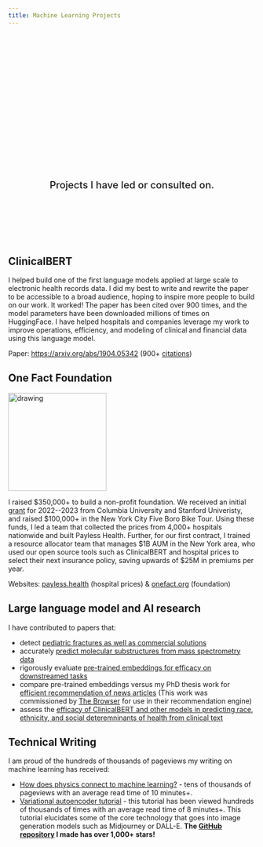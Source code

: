 ```yaml
---
title: Machine Learning Projects
---
```


<style>

.hero {
  display: flex;
  flex-direction: column;
  align-items: center;
  font-family: var(--sans-serif);
  margin: 4rem 0 8rem;
  text-wrap: balance;
  text-align: center;
}

.hero h1 {
  margin: 2rem 0;
  max-width: none;
  font-size: 14vw;
  font-weight: 900;
  line-height: 1;
  background: linear-gradient(30deg, var(--theme-foreground-focus), currentColor);
  -webkit-background-clip: text;
  -webkit-text-fill-color: transparent;
  background-clip: text;
}

.hero h2 {
  margin: 0;
  max-width: 34em;
  font-size: 20px;
  font-style: initial;
  font-weight: 500;
  line-height: 1.5;
  color: var(--theme-foreground-muted);
}

@media (min-width: 640px) {
  .hero h1 {
    font-size: 90px;
  }
}

</style>

<div class="hero">
  <h1>Machine Learning</h1>
  <h2>Projects I have led or consulted on.</h2>
  <!-- <a href="https://saunalist.org">saunalist.org has global sauna listings too!<span style="display: inline-block; margin-left: 0.25rem;">↗︎</span></a> -->
</div>

## ClinicalBERT

I helped build one of the first language models applied at large scale to electronic health records data. I did my best to write and rewrite the paper to be accessible to a broad audience, hoping to inspire more people to build on our work. It worked! The paper has been cited over 900 times, and the model parameters have been downloaded millions of times on HuggingFace. I have helped hospitals and companies leverage my work to improve operations, efficiency, and modeling of clinical and financial data using this language model.

Paper: https://arxiv.org/abs/1904.05342 (900+ [citations](https://scholar.google.com/scholar?cites=6197423495043069247&as_sdt=5,33&sciodt=0,33&hl=en))

## One Fact Foundation

<img src="images/payless.health-linknyc-campaign.jpg" alt="drawing" style="width:200px;"/>

I raised $350,000+ to build a non-profit foundation. We received an initial [grant](https://brown.columbia.edu/22-23-magic/) for 2022--2023 from Columbia University and Stanford Univeristy, and raised $100,000+ in the New York City Five Boro Bike Tour. Using these funds, I led a team that collected the prices from 4,000+ hospitals nationwide and built Payless Health. Further, for our first contract, I trained a resource allocator team that manages $1B AUM in the New York area, who used our open source tools such as ClinicalBERT and hospital prices to select their next insurance policy, saving upwards of $25M in premiums per year.

Websites: [payless.health](https://www.payless.health/) (hospital prices) & [onefact.org](https://www.onefact.org/) (foundation)

## Large language model and AI research

I have contributed to papers that:

* detect [pediatric fractures as well as commercial solutions](https://link.springer.com/article/10.1007/s00247-023-05754-y)
* accurately [predict molecular substructures from mass spectrometry data](https://f1000research.com/articles/10-403)
* rigorously evaluate [pre-trained embeddings for efficacy on downstreamed tasks](https://arxiv.org/abs/2009.07368)
* compare pre-trained embeddings versus my PhD thesis work for [efficient recommendation of news articles](https://ceur-ws.org/Vol-2682/short2.pdf) (This work was commissioned by [The Browser](https://thebrowser.com/) for use in their recommendation engine)
* assess the [efficacy of ClinicalBERT and other models in predicting race, ethnicity, and social deteremninants of health from clinical text](https://www.ncbi.nlm.nih.gov/pmc/articles/PMC10785932/)

## Technical Writing

I am proud of the hundreds of thousands of pageviews my writing on machine learning has received:

* [How does physics connect to machine learning?](https://jaan.io/how-does-physics-connect-machine-learning/) - tens of thousands of pageviews with an average read time of 10 minutes+.
* [Variational autoencoder tutorial](https://jaan.io/what-is-variational-autoencoder-vae-tutorial/) - this tutorial has been viewed hundreds of thousands of times with an average read time of 8 minutes+. This tutorial elucidates some of the core technology that goes into image generation models such as Midjourney or DALL-E. **The [GitHub repository](https://github.com/jaanli/variational-autoencoder) I made has over 1,000+ stars!**